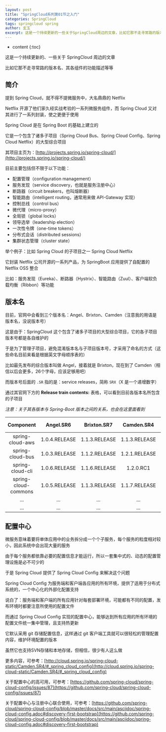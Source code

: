```yaml
---
layout: post
title: "SpringCloud系列第01节之入门"
categories: SpringCloud
tags: springcloud spring
author: 玄玉
excerpt: 这是一个持续更新的一些关于SpringCloud周边的文章，比如它那不走寻常路的版本号，它里面各个组件的功能简介等。
---
```


* content
{:toc}


这是一个持续更新的、一些关于 SpringCloud 周边的文章

比如它那不走寻常路的版本名、其各组件的功能描述等等

## 简介

提到 Spring Cloud，就不得不提微服务中，大名鼎鼎的 Netflix

Netflix 开源了他们家久经实战考验的一系列微服务组件，而 Spring Cloud 又对其进行了一系列封装，使之更便于使用

Spring Cloud 是在 Spring Boot 的基础上建立的

它是一个包含了诸多子项目（Spring Cloud Bus、Spring Cloud Config、Spring Cloud Netflix）的大型综合项目

其项目主页为：[http://projects.spring.io/spring-cloud/](http://projects.spring.io/spring-cloud/)

目前主要包括但不限于以下功能：

* 配置管理（configuration management）
* 服务发现（service discovery，也就是服务注册中心）
* 断路器（circuit breakers，也叫熔断器）
* 智能路由（intelligent routing，通常用来做 API-Gateway 实现）
* 控制总线（control bus）
* 微代理（micro-proxy）
* 全局锁（global locks）
* 领导选举（leadership election）
* 一次性令牌（one-time tokens）
* 分布式会话（distributed sessions）
* 集群状态管理（cluster state）

举个例子：比如 Spring Cloud 的子项目之一 Spring Cloud Netflix

它封装 Netflix 公司开源的一系列产品，为 SpringBoot 应用提供了自配置的 Netflix OSS 整合

比如：服务发现（Eureka）、断路器（Hystrix）、智能路由（Zuul）、客户端软负载均衡（Ribbon）等功能

## 版本名

目前，官网中会看到三个版本名：Angel、Brixton、Camden（注意我的用语是版本名，没说版本号）

这是由于：SpringCloud 这个包含了诸多子项目的大型综合项目，它的各子项目版本号都是各自维护的

于是为了管理子项目，避免混淆版本名与子项目版本号，才采用了命名的方式（这些命名目前来看是根据英文字母顺序表的）

比如最先发布的综合版本叫做 Angel，接着就是 Brixton，现在到了 Camden（相信以后会更多，26个字母，应该足够用吧）

而版本号后面的 `.SR` 指的是：service releases，简称 `SRX`（X 是一个递增数字）

通过其官网下方的 **Release train contents:** 表格，可以看到目前各版本名所包含的子项目

*注意：关于其各版本与 Spring-Boot 版本之间的关系，也会在这里面看到*

| Component | Angel.SR6 | Brixton.SR7 | Camden.SR4 | Camden.BUILD-SNAPSHOT |
|:---------:|:---------:|:-----------:|:----------:|:---------------------:|
| spring-cloud-aws     | 1.0.4.RELEASE | 1.1.3.RELEASE | 1.1.3.RELEASE | 1.1.4.BUILD-SNAPSHOT |
| spring-cloud-bus     | 1.0.3.RELEASE | 1.1.2.RELEASE | 1.2.1.RELEASE | 1.2.2.BUILD-SNAPSHOT |
| spring-cloud-cli     | 1.0.6.RELEASE | 1.1.6.RELEASE | 1.2.0.RC1     | 1.2.0.BUILD-SNAPSHOT |
| spring-cloud-commons | 1.0.5.RELEASE | 1.1.3.RELEASE | 1.1.7.RELEASE | 1.1.8.BUILD-SNAPSHOT |
| ...                  | ...           | ...           | ...           | ...                  |
| ...                  | ...           | ...           | ...           | ...                  |


## 配置中心

微服务意味着要将单体应用中的业务拆分成一个个子服务，每个服务的粒度相对较小，因此系统中会出现大量的服务

由于每个服务都依靠必要的配置信息才能运行，所以一套集中式的、动态的配置管理设施是必不可少的

于是 Spring Cloud 提供了 Spring Cloud Config 来解决这个问题

Spring Cloud Config 为服务端和客户端各应用的所有环境，提供了适用于分布式系统的，一个中心化的外部化配置支持

说白了：服务端和客户端的所有应用针对每套部署环境，可能都有不同的配置，发布环境时都要注意所使用的配置文件

而通过 Spring Cloud Config 实现的配置中心，能够达到所有应用的所有环境的配置文件统一集中管理，且支持热更新

它默认采用 git 存储配置信息，这样通过 git 客户端工具就可以很轻松的管理配置内容，维护环境配置的版本

虽然它也支持SVN存储和本地存储，但相信，很少有人这么做

更多内容，可参考：[http://cloud.spring.io/spring-cloud-static/Camden.SR4/#_spring_cloud_config](http://cloud.spring.io/spring-cloud-static/Camden.SR4/#_spring_cloud_config)

关于配置中心的高可用，可参考：[https://github.com/spring-cloud/spring-cloud-config/issues/87](https://github.com/spring-cloud/spring-cloud-config/issues/87)

关于配置中心与注册中心联合使用，可参考：[https://github.com/spring-cloud/spring-cloud-config/blob/master/docs/src/main/asciidoc/spring-cloud-config.adoc#discovery-first-bootstrap](https://github.com/spring-cloud/spring-cloud-config/blob/master/docs/src/main/asciidoc/spring-cloud-config.adoc#discovery-first-bootstrap)
